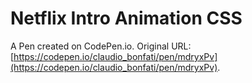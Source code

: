 # Netflix Intro Animation  CSS 

A Pen created on CodePen.io. Original URL: [https://codepen.io/claudio_bonfati/pen/mdryxPv](https://codepen.io/claudio_bonfati/pen/mdryxPv).

